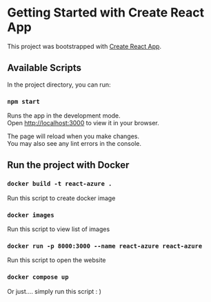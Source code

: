 # Getting Started with Create React App

This project was bootstrapped with [Create React App](https://github.com/facebook/create-react-app).

## Available Scripts

In the project directory, you can run:

### `npm start`

Runs the app in the development mode.\
Open [http://localhost:3000](http://localhost:3000) to view it in your browser.

The page will reload when you make changes.\
You may also see any lint errors in the console.

## Run the project with Docker
### `docker build -t react-azure .`

Run this script to create docker image

### `docker images`

Run this script to view list of images

### `docker run -p 8000:3000 --name react-azure react-azure`

Run this script to open the website

### `docker compose up`

Or just.... simply run this script : )